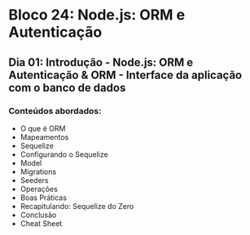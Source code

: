 # Bloco 24: Node.js: ORM e Autenticação
## Dia 01: Introdução - Node.js: ORM e Autenticação & ORM - Interface da aplicação com o banco de dados
### Conteúdos abordados:
* O que é ORM
* Mapeamentos
* Sequelize
* Configurando o Sequelize
* Model
* Migrations
* Seeders
* Operações
* Boas Práticas
* Recapitulando: Sequelize do Zero
* Conclusão
* Cheat Sheet
